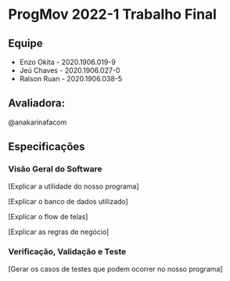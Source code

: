 # ProgMov 2022-1 Trabalho Final

## Equipe
- Enzo Okita - 2020.1906.019-9
- Jeú Chaves - 2020.1906.027-0
- Ralson Ruan - 2020.1906.038-5 

## Avaliadora:
@anakarinafacom

## Especificações

### Visão Geral do Software

[Explicar a utilidade do nosso programa]

[Explicar o banco de dados utilizado]

[Explicar o flow de telas]

[Explicar as regras de negócio]

### Verificação, Validação e Teste

[Gerar os casos de testes que podem ocorrer no nosso programa] 


